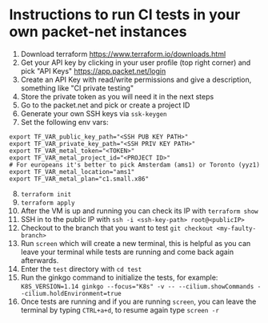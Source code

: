 # Instructions to run CI tests in your own packet-net instances

1) Download terraform https://www.terraform.io/downloads.html
2) Get your API key by clicking in your user profile (top right corner) and
pick "API Keys" https://app.packet.net/login
3) Create an API Key with read/write permissions and give a description,
something like "CI private testing"
4) Store the private token as you will need it in the next steps
5) Go to the packet.net and pick or create a project ID
6) Generate your own SSH keys via `ssk-keygen`
7) Set the following env vars:
```
export TF_VAR_public_key_path="<SSH PUB KEY PATH>"
export TF_VAR_private_key_path="<SSH PRIV KEY PATH>"
export TF_VAR_metal_token="<TOKEN>"
export TF_VAR_metal_project_id="<PROJECT ID>"
# For europeans it's better to pick Amsterdam (ams1) or Toronto (yyz1)
export TF_VAR_metal_location="ams1"
export TF_VAR_metal_plan="c1.small.x86"
```
8) `terraform init`
9) `terraform apply`
10) After the VM is up and running you can check its IP with `terraform show`
11) SSH in to the public IP with `ssh -i <ssh-key-path> root@<publicIP>`
12) Checkout to the branch that you want to test `git checkout <my-faulty-branch>`
13) Run `screen` which will create a new terminal, this is helpful as you can leave your terminal while tests are running and come back again afterwards.
14) Enter the `test` directory with `cd test`
15) Run the ginkgo command to initialize the tests, for example:
`K8S_VERSION=1.14 ginkgo --focus="K8s" -v -- --cilium.showCommands --cilium.holdEnvironment=true`
16) Once tests are running and if you are running `screen`, you can leave the terminal
by typing `CTRL+a+d`, to resume again type `screen -r`
